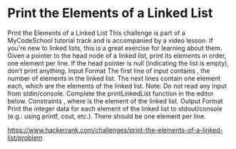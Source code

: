 # Print the Elements of a Linked List

Print the Elements of
a Linked List
This challenge is part of a MyCodeSchool tutorial track and is accompanied by a video lesson.
If you're new to linked lists, this is a great exercise for learning about them. Given a pointer to the head
node of a linked list, print its elements in order, one element per line. If the head pointer is null (indicating
the list is empty), don’t print anything.
Input Format
The first line of input contains , the number of elements in the linked list. The next lines contain one
element each, which are the elements of the linked list.
Note: Do not read any input from stdin/console. Complete the printLinkedList function in the editor below.
Constraints
, where is the element of the linked list.
Output Format
Print the integer data for each element of the linked list to stdout/console (e.g.: using printf, cout, etc.).
There should be one element per line.


https://www.hackerrank.com/challenges/print-the-elements-of-a-linked-list/problem